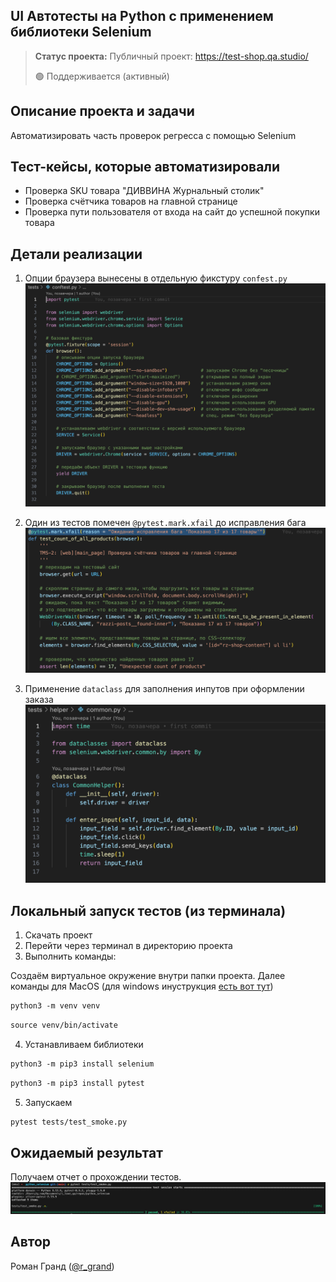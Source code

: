 <h2>UI Автотесты на Python с применением библиотеки Selenium</h2>

> **Статус проекта:**
> Публичный проект: https://test-shop.qa.studio/
> 
> 🟢 Поддерживается (активный) 

## Описание проекта и задачи
Автоматизировать часть проверок регресса с помощью Selenium

## Тест-кейсы, которые автоматизировали
* Проверка SKU товара "ДИВВИНА Журнальный столик"
* Проверка счётчика товаров на главной странице
* Проверка пути пользователя от входа на сайт до успешной покупки товара

## Детали реализации

1. Опции браузера вынесены в отдельную фикстуру `confest.py`
![image](img/fixture.png)

2. Один из тестов помечен `@pytest.mark.xfail` до исправления бага
![image](img/xfail.png)

3. Применение `dataclass` для заполнения инпутов при оформлении заказа
![image](img/helper.png)

## Локальный запуск тестов (из терминала)
1. Скачать проект
2. Перейти через терминал в директорию проекта
3. Выполнить команды:

Создаём виртуальное окружение внутри папки проекта.
Далее команды для MacOS (для windows инуструкция [есть вот тут](https://realpython.com/python-virtual-environments-a-primer/#create-it))

``` markdown
python3 -m venv venv
```

``` markdown
source venv/bin/activate
```

4. Устанавливаем библиотеки

``` markdown
python3 -m pip3 install selenium
```

``` markdown
python3 -m pip3 install pytest
```

5. Запускаем
``` markdown
pytest tests/test_smoke.py
```

## Ожидаемый результат
Получаем отчет о прохождении тестов.
![image](img/report.png)

## Автор

 Роман Гранд ([@r_grand](https://t.me/r_grand))